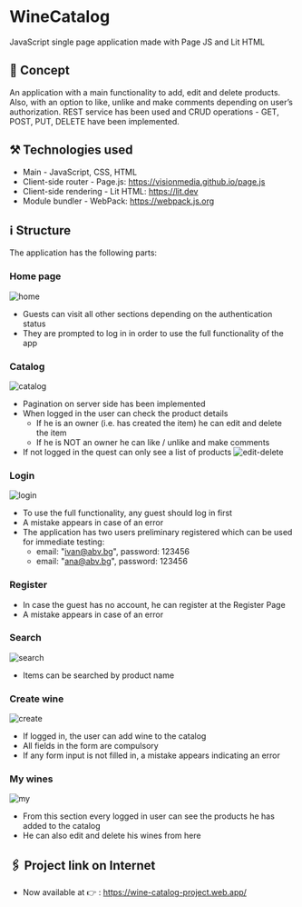 # WineCatalog
JavaScript single page application made with Page JS and Lit HTML
## :speech_balloon: Concept
An application with a main functionality to add, edit and delete products. Also, with an option to like, unlike and make comments depending on user’s authorization. 
REST service has been used and CRUD operations - GET, POST, PUT, DELETE have been implemented.
## :hammer_and_pick: Technologies used 
* Main - JavaScript, CSS, HTML
* Client-side router - Page.js: https://visionmedia.github.io/page.js
* Client-side rendering - Lit HTML: https://lit.dev
* Module bundler - WebPack: https://webpack.js.org
## :information_source: Structure
The application has the following parts:
### Home page
![home](https://user-images.githubusercontent.com/102145445/206912427-02823586-dc8c-47e8-99b8-c197977a7b26.jpg)
* Guests can visit all other sections depending on the authentication status
* They are prompted to log in in order to use the full functionality of the app
### Catalog
![catalog](https://user-images.githubusercontent.com/102145445/206912574-a73fdddb-f908-4fad-b314-9b967ba937d8.jpg)
* Pagination on server side has been implemented 
* When logged in the user can check the product details
    * If he is an owner (i.e. has created the item) he can edit and delete the item
    * If he is NOT an owner he can like / unlike and make comments
* If not logged in the quest can only see a list of products
![edit-delete](https://user-images.githubusercontent.com/102145445/206917346-864c7790-0ae4-4d28-807f-837701adbd56.jpg)

### Login
![login](https://user-images.githubusercontent.com/102145445/206912735-7c750db0-b702-4b69-a4e6-78f3d587950f.jpg)
* To  use the full functionality, any guest should log in first
* A mistake appears in case of an error
* The application has two users preliminary registered which can be used for immediate testing: 
    * email: "ivan@abv.bg", password: 123456
    * email: "ana@abv.bg", password: 123456
### Register 
* In case the guest has no account, he can register at the Register Page
* A mistake appears in case of an error
### Search
![search](https://user-images.githubusercontent.com/102145445/206912914-f7122418-892b-46e6-bf1f-53ead26d2851.jpg)
* Items can be searched by product name
### Create wine
![create](https://user-images.githubusercontent.com/102145445/206913025-75eacede-6a01-4434-bda1-6a0fea31dcc6.jpg)
* If logged in, the user can add wine to the catalog 
* All fields in the form are compulsory 
* If any form input is not filled in, a mistake appears indicating an error
### My wines
![my](https://user-images.githubusercontent.com/102145445/206913155-24250e12-e6a4-45a1-a655-b94e42c20597.jpg)
* From this section every logged in user can see the products he has added to the catalog 
* He can also edit and delete his wines from here
## :paperclips: Project link on Internet
* Now available at :point_right: : https://wine-catalog-project.web.app/
